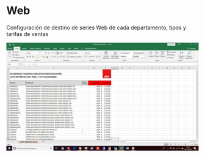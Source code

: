 # Web

Configuración de destino de series Web de cada departamento, tipos y tarifas de ventas

![](../../../.gitbook/assets/image%20%28338%29.png)

